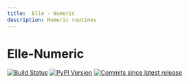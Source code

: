 ```yaml
---
title:  Elle - Numeric
description: Numeric routines
---
```


# Elle-Numeric

[![Build Status][travis-image]][travis-link]
[![PyPI Version][pypi-v-image]][pypi-v-link]
[![Commits since latest release][gh-image]][gh-link]

[pypi-v-image]: https://img.shields.io/pypi/v/elle.svg
[pypi-v-link]: https://pypi.org/project/elle-numeric/

[travis-image]: https://api.travis-ci.org/claudioperez/elle.svg?branch=master
[travis-link]: https://travis-ci.org/claudioperez/elle-numeric

[gh-link]: https://github.com/claudioperez/elle-numeric/compare/v0.0.0...master
[gh-image]: https://img.shields.io/github/commits-since/claudioperez/elle-numeric/v0.0.0.svg
